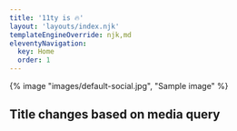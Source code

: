 ```yaml
---
title: '11ty is 🔥'
layout: 'layouts/index.njk'
templateEngineOverride: njk,md
eleventyNavigation:
  key: Home
  order: 1
---
```


{% image "images/default-social.jpg", "Sample image" %}
## Title changes based on media query



